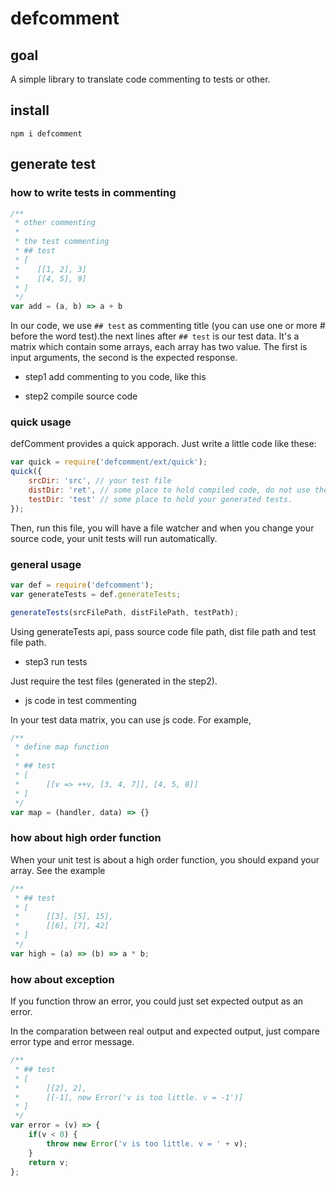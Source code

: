 # defcomment

## goal

A simple library to translate code commenting to tests or other.

## install

`npm i defcomment`

## generate test

### how to write tests in commenting

```js
/**
 * other commenting
 * 
 * the test commenting
 * ## test
 * [
 *    [[1, 2], 3]
 *    [[4, 5], 9]
 * ]
 */
var add = (a, b) => a + b
```

In our code, we use `## test` as commenting title (you can use one or more # before the word test).the next lines after `## test` is our test data. It's a matrix which contain some arrays, each array has two value. The first is input arguments, the second is the expected response.

- step1 add commenting to you code, like this

- step2 compile source code

### quick usage

defComment provides a quick apporach. Just write a little code like these:

```js
var quick = require('defcomment/ext/quick');
quick({
    srcDir: 'src', // your test file
    distDir: 'ret', // some place to hold compiled code, do not use these code for other usage.
    testDir: 'test' // some place to hold your generated tests.
});
```

Then, run this file, you will have a file watcher and when you change your source code, your unit tests will run automatically.

### general usage

```js
var def = require('defcomment');
var generateTests = def.generateTests;

generateTests(srcFilePath, distFilePath, testPath);

```

Using generateTests api, pass source code file path, dist file path and test file path.

- step3 run tests

Just require the test files (generated in the step2).

- js code in  test commenting

In your test data matrix, you can use js code. For example,

```js
/**
 * define map function
 *
 * ## test
 * [
 *      [[v => ++v, [3, 4, 7]], [4, 5, 8]]
 * ]
 */
var map = (handler, data) => {}
```

### how about high order function

When your unit test is about a high order function, you should expand your array. See the example

```js
/**
 * ## test
 * [
 *      [[3], [5], 15],
 *      [[6], [7], 42]
 * ]
 */
var high = (a) => (b) => a * b;
```

### how about exception

If you function throw an error, you could just set expected output as an error.

In the comparation between real output and expected output, just compare error type and error message.

```js
/**
 * ## test
 * [
 *      [[2], 2],
 *      [[-1], new Error('v is too little. v = -1')]
 * ]
 */
var error = (v) => {
    if(v < 0) {
        throw new Error('v is too little. v = ' + v);
    }
    return v;
};
```
